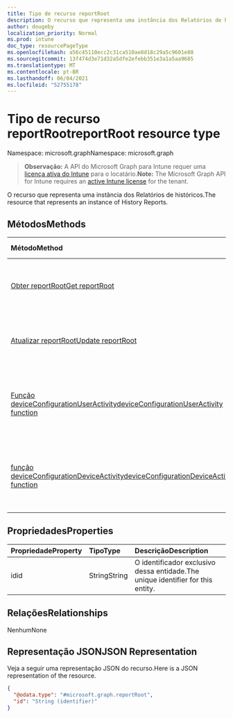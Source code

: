 ```yaml
---
title: Tipo de recurso reportRoot
description: O recurso que representa uma instância dos Relatórios de históricos.
author: dougeby
localization_priority: Normal
ms.prod: intune
doc_type: resourcePageType
ms.openlocfilehash: a56c45110ecc2c31ca510ae8d18c29a5c9601e80
ms.sourcegitcommit: 13f474d3e71d32a5dfe2efebb351e3a1a5aa9685
ms.translationtype: MT
ms.contentlocale: pt-BR
ms.lasthandoff: 06/04/2021
ms.locfileid: "52755178"
---
```

# <a name="reportroot-resource-type"></a><span data-ttu-id="e7694-103">Tipo de recurso reportRoot</span><span class="sxs-lookup"><span data-stu-id="e7694-103">reportRoot resource type</span></span>

<span data-ttu-id="e7694-104">Namespace: microsoft.graph</span><span class="sxs-lookup"><span data-stu-id="e7694-104">Namespace: microsoft.graph</span></span>

> <span data-ttu-id="e7694-105">**Observação:** A API do Microsoft Graph para Intune requer uma [licença ativa do Intune](https://go.microsoft.com/fwlink/?linkid=839381) para o locatário.</span><span class="sxs-lookup"><span data-stu-id="e7694-105">**Note:** The Microsoft Graph API for Intune requires an [active Intune license](https://go.microsoft.com/fwlink/?linkid=839381) for the tenant.</span></span>

<span data-ttu-id="e7694-106">O recurso que representa uma instância dos Relatórios de históricos.</span><span class="sxs-lookup"><span data-stu-id="e7694-106">The resource that represents an instance of History Reports.</span></span>

## <a name="methods"></a><span data-ttu-id="e7694-107">Métodos</span><span class="sxs-lookup"><span data-stu-id="e7694-107">Methods</span></span>
|<span data-ttu-id="e7694-108">Método</span><span class="sxs-lookup"><span data-stu-id="e7694-108">Method</span></span>|<span data-ttu-id="e7694-109">Tipo de retorno</span><span class="sxs-lookup"><span data-stu-id="e7694-109">Return Type</span></span>|<span data-ttu-id="e7694-110">Descrição</span><span class="sxs-lookup"><span data-stu-id="e7694-110">Description</span></span>|
|:---|:---|:---|
|[<span data-ttu-id="e7694-111">Obter reportRoot</span><span class="sxs-lookup"><span data-stu-id="e7694-111">Get reportRoot</span></span>](../api/intune-deviceconfig-reportroot-get.md)|[<span data-ttu-id="e7694-112">reportRoot</span><span class="sxs-lookup"><span data-stu-id="e7694-112">reportRoot</span></span>](../resources/intune-deviceconfig-reportroot.md)|<span data-ttu-id="e7694-113">Ler propriedades e relações de objetos de [reportRoot](../resources/intune-deviceconfig-reportroot.md).</span><span class="sxs-lookup"><span data-stu-id="e7694-113">Read properties and relationships of the [reportRoot](../resources/intune-deviceconfig-reportroot.md) object.</span></span>|
|[<span data-ttu-id="e7694-114">Atualizar reportRoot</span><span class="sxs-lookup"><span data-stu-id="e7694-114">Update reportRoot</span></span>](../api/intune-deviceconfig-reportroot-update.md)|[<span data-ttu-id="e7694-115">reportRoot</span><span class="sxs-lookup"><span data-stu-id="e7694-115">reportRoot</span></span>](../resources/intune-deviceconfig-reportroot.md)|<span data-ttu-id="e7694-116">Atualizar as propriedades de um objeto de [reportRoot](../resources/intune-deviceconfig-reportroot.md).</span><span class="sxs-lookup"><span data-stu-id="e7694-116">Update the properties of a [reportRoot](../resources/intune-deviceconfig-reportroot.md) object.</span></span>|
|[<span data-ttu-id="e7694-117">Função deviceConfigurationUserActivity</span><span class="sxs-lookup"><span data-stu-id="e7694-117">deviceConfigurationUserActivity function</span></span>](../api/intune-deviceconfig-reportroot-deviceconfigurationuseractivity.md)|[<span data-ttu-id="e7694-118">relatório</span><span class="sxs-lookup"><span data-stu-id="e7694-118">report</span></span>](../resources/intune-deviceconfig-report.md)|<span data-ttu-id="e7694-119">Metadados para o Relatório de atividades do usuário de configuração do dispositivo</span><span class="sxs-lookup"><span data-stu-id="e7694-119">Metadata for the device configuration user activity report</span></span>|
|[<span data-ttu-id="e7694-120">função deviceConfigurationDeviceActivity</span><span class="sxs-lookup"><span data-stu-id="e7694-120">deviceConfigurationDeviceActivity function</span></span>](../api/intune-deviceconfig-reportroot-deviceconfigurationdeviceactivity.md)|[<span data-ttu-id="e7694-121">relatório</span><span class="sxs-lookup"><span data-stu-id="e7694-121">report</span></span>](../resources/intune-deviceconfig-report.md)|<span data-ttu-id="e7694-122">Metadados para o relatório de atividade do dispositivo de configuração do dispositivo</span><span class="sxs-lookup"><span data-stu-id="e7694-122">Metadata for the device configuration device activity report</span></span>|

## <a name="properties"></a><span data-ttu-id="e7694-123">Propriedades</span><span class="sxs-lookup"><span data-stu-id="e7694-123">Properties</span></span>
|<span data-ttu-id="e7694-124">Propriedade</span><span class="sxs-lookup"><span data-stu-id="e7694-124">Property</span></span>|<span data-ttu-id="e7694-125">Tipo</span><span class="sxs-lookup"><span data-stu-id="e7694-125">Type</span></span>|<span data-ttu-id="e7694-126">Descrição</span><span class="sxs-lookup"><span data-stu-id="e7694-126">Description</span></span>|
|:---|:---|:---|
|<span data-ttu-id="e7694-127">id</span><span class="sxs-lookup"><span data-stu-id="e7694-127">id</span></span>|<span data-ttu-id="e7694-128">String</span><span class="sxs-lookup"><span data-stu-id="e7694-128">String</span></span>|<span data-ttu-id="e7694-129">O identificador exclusivo dessa entidade.</span><span class="sxs-lookup"><span data-stu-id="e7694-129">The unique identifier for this entity.</span></span>|

## <a name="relationships"></a><span data-ttu-id="e7694-130">Relações</span><span class="sxs-lookup"><span data-stu-id="e7694-130">Relationships</span></span>
<span data-ttu-id="e7694-131">Nenhum</span><span class="sxs-lookup"><span data-stu-id="e7694-131">None</span></span>

## <a name="json-representation"></a><span data-ttu-id="e7694-132">Representação JSON</span><span class="sxs-lookup"><span data-stu-id="e7694-132">JSON Representation</span></span>
<span data-ttu-id="e7694-133">Veja a seguir uma representação JSON do recurso.</span><span class="sxs-lookup"><span data-stu-id="e7694-133">Here is a JSON representation of the resource.</span></span>
<!-- {
  "blockType": "resource",
  "keyProperty": "id",
  "@odata.type": "microsoft.graph.reportRoot"
}
-->
``` json
{
  "@odata.type": "#microsoft.graph.reportRoot",
  "id": "String (identifier)"
}
```




